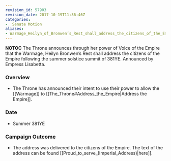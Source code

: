 ```yaml
---
revision_id: 57903
revision_date: 2017-10-19T11:36:46Z
categories:
-  Senate Motion
aliases:
- Warmage_Heilyn_of_Bronwen’s_Rest_shall_address_the_citizens_of_the_Empire
---
```


__NOTOC__ 
The Throne announces through her power of Voice of the Empire that the Warmage, Heilyn Bronwen’s Rest shall address the citizens of the Empire following the summer solstice summit of 381YE.
Announced by Empress Lisabetta.
### Overview
* The Throne has announced their intent to use their power to allow the [[Warmage]] to [[The_Throne#Address_the_Empire|Address the Empire]].
### Date
* Summer 381YE
### Campaign Outcome
* The address was delivered to the citizens of the Empire. The text of the address can be found [[Proud_to_serve_(Imperial_Address)|here]].

